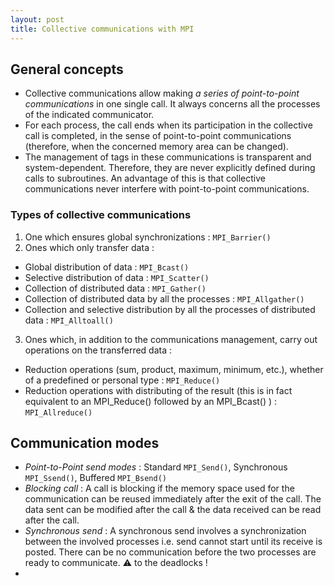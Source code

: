 ```yaml
---
layout: post
title: Collective communications with MPI
---
```


## General concepts

* Collective communications allow making *a series of point-to-point communications* in one single call. It always concerns all the processes of the indicated communicator.
* For each process, the call ends when its participation in the collective call is completed, in the sense of point-to-point communications (therefore, when the
concerned memory area can be changed).
* The management of tags in these communications is transparent and system-dependent. Therefore, they are never explicitly defined during calls to subroutines. An advantage of this is that collective communications never interfere with point-to-point communications.

### Types of collective communications
1. One which ensures global synchronizations : `MPI_Barrier()`
2. Ones which only transfer data :
  * Global distribution of data : `MPI_Bcast()`
  *  Selective distribution of data : `MPI_Scatter()`
  *  Collection of distributed data : `MPI_Gather()`
  *  Collection of distributed data by all the processes : `MPI_Allgather()`
  *  Collection and selective distribution by all the processes of distributed data : `MPI_Alltoall()`
3. Ones which, in addition to the communications management, carry out operations
on the transferred data :
  * Reduction operations (sum, product, maximum, minimum, etc.), whether of a
predefined or personal type : `MPI_Reduce()`
  * Reduction operations with distributing of the result (this is in fact equivalent to an MPI_Reduce() followed by an MPI_Bcast() ) : `MPI_Allreduce()`

## Communication modes

* *Point-to-Point send modes* : Standard `MPI_Send()`, Synchronous `MPI_Ssend()`, Buffered `MPI_Bsend()`
* *Blocking call* : A call is blocking if the memory space used for the communication can be reused immediately after the exit of the call. The data sent can be modified after the call & the data received can be read after the call.
* *Synchronous send* : A synchronous send involves a synchronization between the involved processes i.e. send cannot start until its receive is posted. There can be no communication before the two processes are ready to communicate. ⚠ to the deadlocks !
* 
